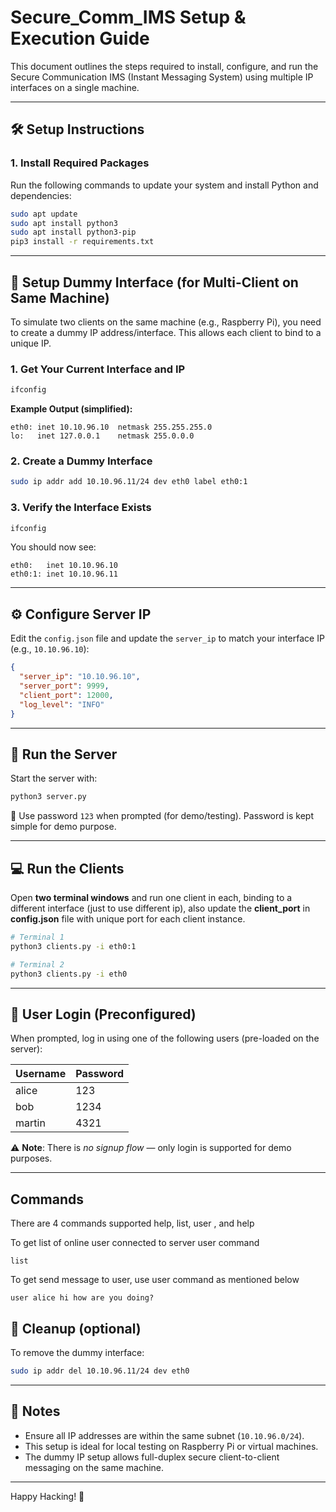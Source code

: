 # Secure_Comm_IMS Setup & Execution Guide

This document outlines the steps required to install, configure, and run the Secure Communication IMS (Instant Messaging System) using multiple IP interfaces on a single machine.

---

## 🛠️ Setup Instructions

### 1. Install Required Packages

Run the following commands to update your system and install Python and dependencies:

```bash
sudo apt update
sudo apt install python3
sudo apt install python3-pip
pip3 install -r requirements.txt
```

---

## 🧪 Setup Dummy Interface (for Multi-Client on Same Machine)

To simulate two clients on the same machine (e.g., Raspberry Pi), you need to create a dummy IP address/interface. This allows each client to bind to a unique IP.

### 1. Get Your Current Interface and IP

```bash
ifconfig
```

**Example Output (simplified):**

```text
eth0: inet 10.10.96.10  netmask 255.255.255.0
lo:   inet 127.0.0.1    netmask 255.0.0.0
```

### 2. Create a Dummy Interface

```bash
sudo ip addr add 10.10.96.11/24 dev eth0 label eth0:1
```

### 3. Verify the Interface Exists

```bash
ifconfig
```

You should now see:

```text
eth0:   inet 10.10.96.10
eth0:1: inet 10.10.96.11
```

---

## ⚙️ Configure Server IP

Edit the `config.json` file and update the `server_ip` to match your interface IP (e.g., `10.10.96.10`):

```json
{
  "server_ip": "10.10.96.10",
  "server_port": 9999,
  "client_port": 12000,
  "log_level": "INFO"
}
```

---

## 🚀 Run the Server

Start the server with:

```bash
python3 server.py
```

🔐 Use password `123` when prompted (for demo/testing). Password is kept simple for demo purpose.

---

## 💻 Run the Clients

Open **two terminal windows** and run one client in each, binding to a different interface (just to use different ip), also update the **client_port** in **config.json** file with unique port for each client instance.

```bash
# Terminal 1
python3 clients.py -i eth0:1

# Terminal 2
python3 clients.py -i eth0
```

---

## 👤 User Login (Preconfigured)

When prompted, log in using one of the following users (pre-loaded on the server):

| Username | Password |
|----------|----------|
| alice    | 123      |
| bob      | 1234     |
| martin   | 4321     |

⚠️ **Note**: There is *no signup flow* — only login is supported for demo purposes.

---

## Commands
There are 4 commands supported help, list, user <username> <message>, and help 

To get list of online user connected to server user command
```
list
```
To get send message to user, use user command as mentioned below
```
user alice hi how are you doing?
```

## 🧼 Cleanup (optional)

To remove the dummy interface:

```bash
sudo ip addr del 10.10.96.11/24 dev eth0
```

---

## 📢 Notes

- Ensure all IP addresses are within the same subnet (`10.10.96.0/24`).
- This setup is ideal for local testing on Raspberry Pi or virtual machines.
- The dummy IP setup allows full-duplex secure client-to-client messaging on the same machine.

---

Happy Hacking! 🔐
